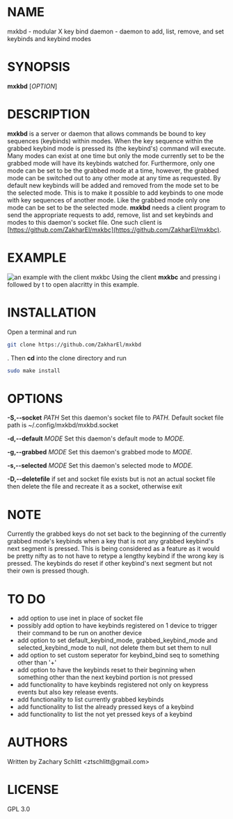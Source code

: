 # NAME

mxkbd - modular X key bind daemon - daemon to add, list, remove, and set keybinds and keybind modes

# SYNOPSIS

**mxkbd** [*OPTION*]

# DESCRIPTION

**mxkbd** is a server or daemon that allows commands be bound to key sequences (keybinds) within modes. When the key sequence within the grabbed keybind mode is pressed its (the keybind\'s) command will execute. Many modes can exist at one time but only the mode currently set to be the grabbed mode will have its keybinds watched for. Furthermore, only one mode can be set to be the grabbed mode at a time, however, the grabbed mode can be switched out to any other mode at any time as requested. By default new keybinds will be added and removed from the mode set to be the selected mode. This is to make it possible to add keybinds to one mode with key sequences of another mode. Like the grabbed mode only one mode can be set to be the selected mode. **mxkbd** needs a client program to send the appropriate requests to add, remove, list and set keybinds and modes to this daemon\'s socket file. One such client is [https://github.com/ZakharEl/mxkbc](https://github.com/ZakharEl/mxkbc).

# EXAMPLE

![an example with the client mxkbc](media/key-grabbing-example.gif)
Using the client **mxkbc** and pressing i followed by t to open alacritty in this example.

# INSTALLATION

Open a terminal and run
```sh
git clone https://github.com/ZakharEl/mxkbd
```
. Then **cd** into the clone directory and run
```sh
sudo make install
```

# OPTIONS

**-S,--socket** *PATH*
Set this daemon's socket file to *PATH.* Default socket file path is \~/.config/mxkbd/mxkbd.socket

**-d,--default** *MODE*
Set this daemon's default mode to *MODE.*

**-g,--grabbed** *MODE*
Set this daemon's grabbed mode to *MODE.*

**-s,--selected** *MODE*
Set this daemon's selected mode to *MODE.*

**-D,--deletefile**
if set and socket file exists but is not an actual socket file then delete the file and recreate it as a socket, otherwise exit

# NOTE

Currently the grabbed keys do not set back to the beginning of the currently grabbed mode's keybinds when a key that is not any grabbed keybind's next segment is pressed. This is being considered as a feature as it would be pretty nifty as to not have to retype a lengthy keybind if the wrong key is pressed. The keybinds do reset if other keybind's next segment but not their own is pressed though.

# TO DO

- add option to use inet in place of socket file
- possibly add option to have keybinds registered on 1 device to trigger their command to be run on another device
- add option to set default_keybind_mode, grabbed_keybind_mode and selected_keybind_mode to null, not delete them but set them to null
- add option to set custom seperator for keybind_bind seq to something other than '+'
- add option to have the keybinds reset to their beginning when something other than the next keybind portion is not pressed
- add functionality to have keybinds registered not only on keypress events but also key release events.
- add functionality to list currently grabbed keybinds
- add functionality to list the already pressed keys of a keybind
- add functionality to list the not yet pressed keys of a keybind

# AUTHORS

Written by Zachary Schlitt \<ztschlitt\@gmail.com>

# LICENSE

GPL 3.0
